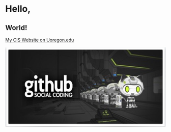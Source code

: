 # Hello,
## World!

[My CIS Website on Uoregon.edu](http://pages.uoregon.edu/eherrin/111/)

![github social coding logo](images/github-image.png)
